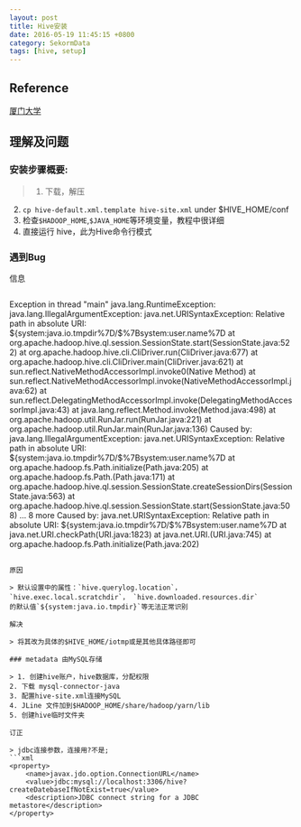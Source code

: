 ```yaml
---
layout: post
title: Hive安装
date: 2016-05-19 11:45:15 +0800
category: SekormData
tags: [hive, setup]
---
```


## Reference

[厦门大学](http://dblab.xmu.edu.cn/blog/hive-in-practice/#more-509)

## 理解及问题

### 安装步骤概要:

> 1. 下载，解压
2. `cp hive-default.xml.template hive-site.xml` under $HIVE_HOME/conf
3. 检查`$HADOOP_HOME`,`$JAVA_HOME`等环境变量，教程中很详细
4. 直接运行 hive，此为Hive命令行模式

### 遇到Bug

信息

> ```
Exception in thread "main" java.lang.RuntimeException: java.lang.IllegalArgumentException: java.net.URISyntaxException: Relative path in absolute URI: ${system:java.io.tmpdir%7D/$%7Bsystem:user.name%7D
	at org.apache.hadoop.hive.ql.session.SessionState.start(SessionState.java:522)
	at org.apache.hadoop.hive.cli.CliDriver.run(CliDriver.java:677)
	at org.apache.hadoop.hive.cli.CliDriver.main(CliDriver.java:621)
	at sun.reflect.NativeMethodAccessorImpl.invoke0(Native Method)
	at sun.reflect.NativeMethodAccessorImpl.invoke(NativeMethodAccessorImpl.java:62)
	at sun.reflect.DelegatingMethodAccessorImpl.invoke(DelegatingMethodAccessorImpl.java:43)
	at java.lang.reflect.Method.invoke(Method.java:498)
	at org.apache.hadoop.util.RunJar.run(RunJar.java:221)
	at org.apache.hadoop.util.RunJar.main(RunJar.java:136)
Caused by: java.lang.IllegalArgumentException: java.net.URISyntaxException: Relative path in absolute URI: ${system:java.io.tmpdir%7D/$%7Bsystem:user.name%7D
	at org.apache.hadoop.fs.Path.initialize(Path.java:205)
	at org.apache.hadoop.fs.Path.<init>(Path.java:171)
	at org.apache.hadoop.hive.ql.session.SessionState.createSessionDirs(SessionState.java:563)
	at org.apache.hadoop.hive.ql.session.SessionState.start(SessionState.java:508)
	... 8 more
Caused by: java.net.URISyntaxException: Relative path in absolute URI: ${system:java.io.tmpdir%7D/$%7Bsystem:user.name%7D
	at java.net.URI.checkPath(URI.java:1823)
	at java.net.URI.<init>(URI.java:745)
	at org.apache.hadoop.fs.Path.initialize(Path.java:202)
```

原因

> 默认设置中的属性：`hive.querylog.location`，`hive.exec.local.scratchdir`， `hive.downloaded.resources.dir`
的默认值`${system:java.io.tmpdir}`等无法正常识别

解决

> 将其改为具体的$HIVE_HOME/iotmp或是其他具体路径即可

### metadata 由MySQL存储

> 1. 创建hive账户，hive数据库，分配权限
2. 下载 mysql-connector-java
3. 配置hive-site.xml连接MySQL
4. JLine 文件加到$HADOOP_HOME/share/hadoop/yarn/lib
5. 创建hive临时文件夹

订正

> jdbc连接参数，连接用?不是;
```xml
<property>
    <name>javax.jdo.option.ConnectionURL</name>
    <value>jdbc:mysql://localhost:3306/hive?createDatebaseIfNotExist=true</value>                           
    <description>JDBC connect string for a JDBC metastore</description>
</property>
```
